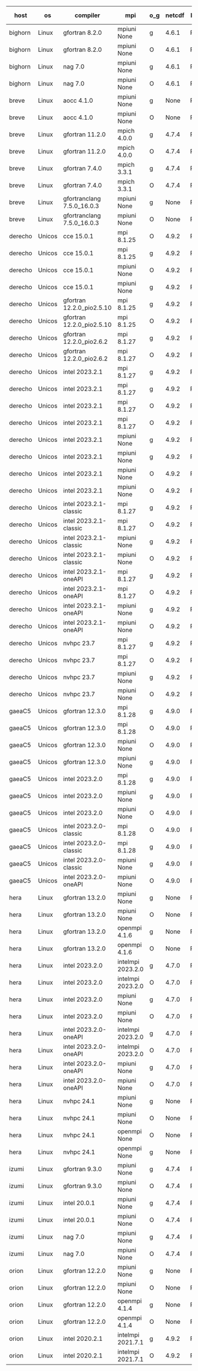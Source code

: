 

| host     | os       | compiler                              | mpi                      | o_g        | netcdf        | build       | u_pass          | u_fail          | s_pass            | s_fail            | e_pass             | e_fail             | nuopc_pass       | nuopc_fail       | artifacts link          |
|----------|----------|---------------------------------------|--------------------------|------------|---------------|-------------|-----------------|-----------------|-------------------|-------------------|--------------------|--------------------|------------------|------------------|-------------------------|
| bighorn | Linux | gfortran 8.2.0 | mpiuni None  | g | 4.6.1  | PASS | 12516 | 0 | 9 | 0 | 42 | 0 | None | None | <a href="https://github.com/esmf-org/esmf-test-artifacts/tree/d94ca406f9c7686389895fa6ed3ddb893e74f224/develop/gfortran/8.2.0/g/mpiuni/None" target="_blank">d94ca40</a> | 
| bighorn | Linux | gfortran 8.2.0 | mpiuni None  | O | 4.6.1  | PASS | 12516 | 0 | 9 | 0 | 42 | 0 | None | None | <a href="https://github.com/esmf-org/esmf-test-artifacts/tree/c1d7d58404cb4b0530c7acb6ee5be4e9a15752c1/develop/gfortran/8.2.0/O/mpiuni/None" target="_blank">c1d7d58</a> | 
| bighorn | Linux | nag 7.0 | mpiuni None  | g | 4.6.1  | PASS | 12516 | 0 | 9 | 0 | 42 | 0 | None | None | <a href="https://github.com/esmf-org/esmf-test-artifacts/tree/9f89561360444dfe2a58daf787d33a99c21a3e22/develop/nag/7.0/g/mpiuni/None" target="_blank">9f89561</a> | 
| bighorn | Linux | nag 7.0 | mpiuni None  | O | 4.6.1  | PASS | 12516 | 0 | 9 | 0 | 42 | 0 | None | None | <a href="https://github.com/esmf-org/esmf-test-artifacts/tree/8e2de320ebd144ccdffbd327e0e9725ac9b2f10c/develop/nag/7.0/O/mpiuni/None" target="_blank">8e2de32</a> | 
| breve | Linux | aocc 4.1.0 | mpiuni None  | g | None  | PASS | 12490 | 26 | 9 | 0 | 42 | 0 | None | None | <a href="https://github.com/esmf-org/esmf-test-artifacts/tree/518db4199c612b1778c51d211d2feb7136a6e5be/develop/aocc/4.1.0/g/mpiuni/None" target="_blank">518db41</a> | 
| breve | Linux | aocc 4.1.0 | mpiuni None  | O | None  | PASS | 12490 | 26 | 9 | 0 | 42 | 0 | None | None | <a href="https://github.com/esmf-org/esmf-test-artifacts/tree/3d197cce12b46079758a168a5ae15c0ee35cdb19/develop/aocc/4.1.0/O/mpiuni/None" target="_blank">3d197cc</a> | 
| breve | Linux | gfortran 11.2.0 | mpich 4.0.0  | g | 4.7.4  | PASS | 14185 | 0 | 51 | 0 | 80 | 0 | 57 | 0 | <a href="https://github.com/esmf-org/esmf-test-artifacts/tree/c066cd96f53975f5a9f28ad0d5cf905c37339bad/develop/gfortran/11.2.0/g/mpich/4.0.0" target="_blank">c066cd9</a> | 
| breve | Linux | gfortran 11.2.0 | mpich 4.0.0  | O | 4.7.4  | PASS | 14185 | 0 | 51 | 0 | 80 | 0 | 57 | 0 | <a href="https://github.com/esmf-org/esmf-test-artifacts/tree/8b8c835f3fdb4e11a5a35357a7a7e90f9c9e5e06/develop/gfortran/11.2.0/O/mpich/4.0.0" target="_blank">8b8c835</a> | 
| breve | Linux | gfortran 7.4.0 | mpich 3.3.1  | g | 4.7.4  | PASS | 14185 | 0 | 51 | 0 | 80 | 0 | 57 | 0 | <a href="https://github.com/esmf-org/esmf-test-artifacts/tree/4e8ecf493eb174da3a15a89cc088d35e02bd086e/develop/gfortran/7.4.0/g/mpich/3.3.1" target="_blank">4e8ecf4</a> | 
| breve | Linux | gfortran 7.4.0 | mpich 3.3.1  | O | 4.7.4  | PASS | 14185 | 0 | 51 | 0 | 80 | 0 | 57 | 0 | <a href="https://github.com/esmf-org/esmf-test-artifacts/tree/1deb64fc9edb4d7a3b6b9bdfcd7bc5c12774df56/develop/gfortran/7.4.0/O/mpich/3.3.1" target="_blank">1deb64f</a> | 
| breve | Linux | gfortranclang 7.5.0_16.0.3 | mpiuni None  | g | None  | PASS | 12516 | 0 | 9 | 0 | 42 | 0 | None | None | <a href="https://github.com/esmf-org/esmf-test-artifacts/tree/6e4bb2b796965ef0d2bd0ed6b0e515ba5457fc24/develop/gfortranclang/7.5.0_16.0.3/g/mpiuni/None" target="_blank">6e4bb2b</a> | 
| breve | Linux | gfortranclang 7.5.0_16.0.3 | mpiuni None  | O | None  | PASS | 12516 | 0 | 9 | 0 | 42 | 0 | None | None | <a href="https://github.com/esmf-org/esmf-test-artifacts/tree/87dc67f9d79663a72acb3da2cbeb702eada23c23/develop/gfortranclang/7.5.0_16.0.3/O/mpiuni/None" target="_blank">87dc67f</a> | 
| derecho | Unicos | cce 15.0.1 | mpi 8.1.25  | O | 4.9.2  | PASS | 14107 | 78 | 51 | 0 | 80 | 0 | 57 | 0 | <a href="https://github.com/esmf-org/esmf-test-artifacts/tree/8e9834e3a445c1c631b03beec5cb40bbfcd8d692/develop/cce/15.0.1/O/mpi/8.1.25" target="_blank">8e9834e</a> | 
| derecho | Unicos | cce 15.0.1 | mpi 8.1.25  | g | 4.9.2  | PASS | 13987 | 198 | 51 | 0 | 80 | 0 | 57 | 0 | <a href="https://github.com/esmf-org/esmf-test-artifacts/tree/c6fabf9ccb47b70ba7f87c4266af6aeb748f517e/develop/cce/15.0.1/g/mpi/8.1.25" target="_blank">c6fabf9</a> | 
| derecho | Unicos | cce 15.0.1 | mpiuni None  | O | 4.9.2  | PASS | 12281 | 235 | 9 | 0 | 42 | 0 | None | None | <a href="https://github.com/esmf-org/esmf-test-artifacts/tree/e9168f89b19d7dd631dd6dae5da34e4c8fb8b76d/develop/cce/15.0.1/O/mpiuni/None" target="_blank">e9168f8</a> | 
| derecho | Unicos | cce 15.0.1 | mpiuni None  | g | 4.9.2  | PASS | 12440 | 76 | 9 | 0 | 42 | 0 | None | None | <a href="https://github.com/esmf-org/esmf-test-artifacts/tree/08eba4066bb71fd922f83837930114b304a531b3/develop/cce/15.0.1/g/mpiuni/None" target="_blank">08eba40</a> | 
| derecho | Unicos | gfortran 12.2.0_pio2.5.10 | mpi 8.1.25  | g | 4.9.2  | PASS | 14185 | 0 | 51 | 0 | 80 | 0 | 57 | 0 | <a href="https://github.com/esmf-org/esmf-test-artifacts/tree/72ce1728ed49bb119c504192f470fcea59c17811/develop/gfortran/12.2.0_pio2.5.10/g/mpi/8.1.25" target="_blank">72ce172</a> | 
| derecho | Unicos | gfortran 12.2.0_pio2.5.10 | mpi 8.1.25  | O | 4.9.2  | PASS | 14185 | 0 | 51 | 0 | 80 | 0 | 57 | 0 | <a href="https://github.com/esmf-org/esmf-test-artifacts/tree/5bd4e6da620389a4fbb45df627d0b7e005662daa/develop/gfortran/12.2.0_pio2.5.10/O/mpi/8.1.25" target="_blank">5bd4e6d</a> | 
| derecho | Unicos | gfortran 12.2.0_pio2.6.2 | mpi 8.1.27  | g | 4.9.2  | PASS | 14185 | 0 | 51 | 0 | 80 | 0 | 57 | 0 | <a href="https://github.com/esmf-org/esmf-test-artifacts/tree/72b13e85b3c492d0d34d5fdbd601a17e6e0b44eb/develop/gfortran/12.2.0_pio2.6.2/g/mpi/8.1.27" target="_blank">72b13e8</a> | 
| derecho | Unicos | gfortran 12.2.0_pio2.6.2 | mpi 8.1.27  | O | 4.9.2  | PASS | 14185 | 0 | 51 | 0 | 80 | 0 | 57 | 0 | <a href="https://github.com/esmf-org/esmf-test-artifacts/tree/e46c20009f0deb177d81c887b8c0b138f684ec53/develop/gfortran/12.2.0_pio2.6.2/O/mpi/8.1.27" target="_blank">e46c200</a> | 
| derecho | Unicos | intel 2023.2.1 | mpi 8.1.27  | g | 4.9.2  | PASS | 14185 | 0 | 51 | 0 | 80 | 0 | 58 | 0 | <a href="https://github.com/esmf-org/esmf-test-artifacts/tree/746a4c90ae42950e05055bf3e5d955938374a07f/develop/intel/2023.2.1/g/mpi/8.1.27" target="_blank">746a4c9</a> | 
| derecho | Unicos | intel 2023.2.1 | mpi 8.1.27  | g | 4.9.2  | PASS | None | None | None | None | None | None | None | None | <a href="https://github.com/esmf-org/esmf-test-artifacts/tree/fde2b6b4c69b39cbaa95081372e0d2ec957d6ec9/develop/intel/2023.2.1/g/mpi/8.1.27" target="_blank">fde2b6b</a> | 
| derecho | Unicos | intel 2023.2.1 | mpi 8.1.27  | O | 4.9.2  | PASS | 14185 | 0 | 51 | 0 | 80 | 0 | 58 | 0 | <a href="https://github.com/esmf-org/esmf-test-artifacts/tree/6e3ae5662450e405e621f0571195fb966ba5001d/develop/intel/2023.2.1/O/mpi/8.1.27" target="_blank">6e3ae56</a> | 
| derecho | Unicos | intel 2023.2.1 | mpi 8.1.27  | O | 4.9.2  | PASS | None | None | None | None | None | None | None | None | <a href="https://github.com/esmf-org/esmf-test-artifacts/tree/b23fa3afe59ad6ce35939a21de930038ee72dae7/develop/intel/2023.2.1/O/mpi/8.1.27" target="_blank">b23fa3a</a> | 
| derecho | Unicos | intel 2023.2.1 | mpiuni None  | g | 4.9.2  | PASS | 12516 | 0 | 9 | 0 | 42 | 0 | None | None | <a href="https://github.com/esmf-org/esmf-test-artifacts/tree/939e93f516ee2b0d96143a960382dc9753b6262e/develop/intel/2023.2.1/g/mpiuni/None" target="_blank">939e93f</a> | 
| derecho | Unicos | intel 2023.2.1 | mpiuni None  | g | 4.9.2  | PASS | None | None | None | None | None | None | None | None | <a href="https://github.com/esmf-org/esmf-test-artifacts/tree/e8f164b10a7cf2ef3021becf3aff002a90ed97a5/develop/intel/2023.2.1/g/mpiuni/None" target="_blank">e8f164b</a> | 
| derecho | Unicos | intel 2023.2.1 | mpiuni None  | O | 4.9.2  | PASS | 12516 | 0 | 9 | 0 | 42 | 0 | None | None | <a href="https://github.com/esmf-org/esmf-test-artifacts/tree/92e0982d653e2a7d925f45aa56e702d10c64897d/develop/intel/2023.2.1/O/mpiuni/None" target="_blank">92e0982</a> | 
| derecho | Unicos | intel 2023.2.1 | mpiuni None  | O | 4.9.2  | PASS | None | None | None | None | None | None | None | None | <a href="https://github.com/esmf-org/esmf-test-artifacts/tree/325b7a9f19d9e69541c163313a0bbfb3dc744bdb/develop/intel/2023.2.1/O/mpiuni/None" target="_blank">325b7a9</a> | 
| derecho | Unicos | intel 2023.2.1-classic | mpi 8.1.27  | g | 4.9.2  | PASS | 14185 | 0 | 51 | 0 | 80 | 0 | 57 | 0 | <a href="https://github.com/esmf-org/esmf-test-artifacts/tree/cb1ffe9bd40e7ac66b2492bea7e04526457e7b0a/develop/intel/2023.2.1-classic/g/mpi/8.1.27" target="_blank">cb1ffe9</a> | 
| derecho | Unicos | intel 2023.2.1-classic | mpi 8.1.27  | O | 4.9.2  | PASS | 14185 | 0 | 51 | 0 | 80 | 0 | 57 | 0 | <a href="https://github.com/esmf-org/esmf-test-artifacts/tree/b924b54d45b399c50d98455a378d60f3adafd4ad/develop/intel/2023.2.1-classic/O/mpi/8.1.27" target="_blank">b924b54</a> | 
| derecho | Unicos | intel 2023.2.1-classic | mpiuni None  | g | 4.9.2  | PASS | 12516 | 0 | 9 | 0 | 42 | 0 | None | None | <a href="https://github.com/esmf-org/esmf-test-artifacts/tree/e1922f77e338d4a551bf26652edcea732b4c694b/develop/intel/2023.2.1-classic/g/mpiuni/None" target="_blank">e1922f7</a> | 
| derecho | Unicos | intel 2023.2.1-classic | mpiuni None  | O | 4.9.2  | PASS | 12516 | 0 | 9 | 0 | 42 | 0 | None | None | <a href="https://github.com/esmf-org/esmf-test-artifacts/tree/0f2f679944d8f3b29e8db47c89418b3caf1c031a/develop/intel/2023.2.1-classic/O/mpiuni/None" target="_blank">0f2f679</a> | 
| derecho | Unicos | intel 2023.2.1-oneAPI | mpi 8.1.27  | g | 4.9.2  | PASS | 14185 | 0 | 51 | 0 | 80 | 0 | 57 | 0 | <a href="https://github.com/esmf-org/esmf-test-artifacts/tree/109dad082a40a951df526a8a10d5f207dc229431/develop/intel/2023.2.1-oneAPI/g/mpi/8.1.27" target="_blank">109dad0</a> | 
| derecho | Unicos | intel 2023.2.1-oneAPI | mpi 8.1.27  | O | 4.9.2  | PASS | 14185 | 0 | 50 | 1 | 80 | 0 | 57 | 0 | <a href="https://github.com/esmf-org/esmf-test-artifacts/tree/1c5e864aae42fb464ee20df07b4cc4604a70281f/develop/intel/2023.2.1-oneAPI/O/mpi/8.1.27" target="_blank">1c5e864</a> | 
| derecho | Unicos | intel 2023.2.1-oneAPI | mpiuni None  | g | 4.9.2  | PASS | 12516 | 0 | 9 | 0 | 42 | 0 | None | None | <a href="https://github.com/esmf-org/esmf-test-artifacts/tree/57fcceb6acc0e765494603341100293a1a7cda8a/develop/intel/2023.2.1-oneAPI/g/mpiuni/None" target="_blank">57fcceb</a> | 
| derecho | Unicos | intel 2023.2.1-oneAPI | mpiuni None  | O | 4.9.2  | PASS | 12516 | 0 | 9 | 0 | 42 | 0 | None | None | <a href="https://github.com/esmf-org/esmf-test-artifacts/tree/337be05eb5241ea5f252d8a999a9e98d81535751/develop/intel/2023.2.1-oneAPI/O/mpiuni/None" target="_blank">337be05</a> | 
| derecho | Unicos | nvhpc 23.7 | mpi 8.1.27  | g | 4.9.2  | PASS | 14185 | 0 | 51 | 0 | 80 | 0 | 57 | 0 | <a href="https://github.com/esmf-org/esmf-test-artifacts/tree/55da19dafb290659a21d183a7d9f4ecf2cf80887/develop/nvhpc/23.7/g/mpi/8.1.27" target="_blank">55da19d</a> | 
| derecho | Unicos | nvhpc 23.7 | mpi 8.1.27  | O | 4.9.2  | PASS | 14185 | 0 | 51 | 0 | 80 | 0 | 57 | 0 | <a href="https://github.com/esmf-org/esmf-test-artifacts/tree/8b09e7710bf5525826b560b29a7b9d5b10e37bc8/develop/nvhpc/23.7/O/mpi/8.1.27" target="_blank">8b09e77</a> | 
| derecho | Unicos | nvhpc 23.7 | mpiuni None  | g | 4.9.2  | PASS | 12516 | 0 | 9 | 0 | 42 | 0 | None | None | <a href="https://github.com/esmf-org/esmf-test-artifacts/tree/2951e6ad8e70706e98524d74d11b20f95b250d13/develop/nvhpc/23.7/g/mpiuni/None" target="_blank">2951e6a</a> | 
| derecho | Unicos | nvhpc 23.7 | mpiuni None  | O | 4.9.2  | PASS | 12516 | 0 | 9 | 0 | 42 | 0 | None | None | <a href="https://github.com/esmf-org/esmf-test-artifacts/tree/621302c4cd30cd6c8fd181039f8942d7323b04e6/develop/nvhpc/23.7/O/mpiuni/None" target="_blank">621302c</a> | 
| gaeaC5 | Unicos | gfortran 12.3.0 | mpi 8.1.28  | g | 4.9.0  | PASS | None | None | None | None | None | None | None | None | <a href="https://github.com/esmf-org/esmf-test-artifacts/tree/578f9f1c331a3189e08ed0364c94dc8f2dd8ca7b/develop/gfortran/12.3.0/g/mpi/8.1.28" target="_blank">578f9f1</a> | 
| gaeaC5 | Unicos | gfortran 12.3.0 | mpi 8.1.28  | O | 4.9.0  | PASS | 14185 | 0 | 51 | 0 | 80 | 0 | 57 | 0 | <a href="https://github.com/esmf-org/esmf-test-artifacts/tree/58995c6246817907a4aaed15a0c977ea2bae547e/develop/gfortran/12.3.0/O/mpi/8.1.28" target="_blank">58995c6</a> | 
| gaeaC5 | Unicos | gfortran 12.3.0 | mpiuni None  | O | 4.9.0  | PASS | 12516 | 0 | 9 | 0 | 42 | 0 | None | None | <a href="https://github.com/esmf-org/esmf-test-artifacts/tree/035fb712a4989fb944c34615f2a42317d60fe985/develop/gfortran/12.3.0/O/mpiuni/None" target="_blank">035fb71</a> | 
| gaeaC5 | Unicos | gfortran 12.3.0 | mpiuni None  | g | 4.9.0  | PASS | None | None | None | None | None | None | None | None | <a href="https://github.com/esmf-org/esmf-test-artifacts/tree/0aa613d67ffb0c899ffb1214603836ea9effb9d8/develop/gfortran/12.3.0/g/mpiuni/None" target="_blank">0aa613d</a> | 
| gaeaC5 | Unicos | intel 2023.2.0 | mpi 8.1.28  | g | 4.9.0  | PASS | 14185 | 0 | 51 | 0 | 80 | 0 | 57 | 0 | <a href="https://github.com/esmf-org/esmf-test-artifacts/tree/3d21cd884bc1cf00c5e53888f058343b8ab593b9/develop/intel/2023.2.0/g/mpi/8.1.28" target="_blank">3d21cd8</a> | 
| gaeaC5 | Unicos | intel 2023.2.0 | mpiuni None  | g | 4.9.0  | PASS | 12516 | 0 | 9 | 0 | 42 | 0 | None | None | <a href="https://github.com/esmf-org/esmf-test-artifacts/tree/88ed8e5bc35ac866e98036b06fe0a45059663394/develop/intel/2023.2.0/g/mpiuni/None" target="_blank">88ed8e5</a> | 
| gaeaC5 | Unicos | intel 2023.2.0 | mpiuni None  | O | 4.9.0  | PASS | 12516 | 0 | 9 | 0 | 42 | 0 | None | None | <a href="https://github.com/esmf-org/esmf-test-artifacts/tree/584270b419c0dd81aea985f14f125f7d49a724d0/develop/intel/2023.2.0/O/mpiuni/None" target="_blank">584270b</a> | 
| gaeaC5 | Unicos | intel 2023.2.0-classic | mpi 8.1.28  | O | 4.9.0  | PASS | None | None | None | None | None | None | None | None | <a href="https://github.com/esmf-org/esmf-test-artifacts/tree/5273c4389964d2c4d0e291a447b8c9553ee1fa6a/develop/intel/2023.2.0-classic/O/mpi/8.1.28" target="_blank">5273c43</a> | 
| gaeaC5 | Unicos | intel 2023.2.0-classic | mpi 8.1.28  | g | 4.9.0  | PASS | None | None | None | None | None | None | None | None | <a href="https://github.com/esmf-org/esmf-test-artifacts/tree/dd386704c283f8c5758821f47ba12ac6276b7501/develop/intel/2023.2.0-classic/g/mpi/8.1.28" target="_blank">dd38670</a> | 
| gaeaC5 | Unicos | intel 2023.2.0-classic | mpiuni None  | g | 4.9.0  | PASS | 12516 | 0 | 9 | 0 | 42 | 0 | None | None | <a href="https://github.com/esmf-org/esmf-test-artifacts/tree/1c1d9f2d1168fa613412f8a047be64368bb2e06f/develop/intel/2023.2.0-classic/g/mpiuni/None" target="_blank">1c1d9f2</a> | 
| gaeaC5 | Unicos | intel 2023.2.0-oneAPI | mpiuni None  | O | 4.9.0  | PASS | 12516 | 0 | 9 | 0 | 42 | 0 | None | None | <a href="https://github.com/esmf-org/esmf-test-artifacts/tree/f132c5cd804fcdcfd7a24ed2d9b16971cdc6db4f/develop/intel/2023.2.0-oneAPI/O/mpiuni/None" target="_blank">f132c5c</a> | 
| hera | Linux | gfortran 13.2.0 | mpiuni None  | g | None  | PASS | 12516 | 0 | 9 | 0 | 42 | 0 | None | None | <a href="https://github.com/esmf-org/esmf-test-artifacts/tree/112a99fa0cabf144528789d1bbe2345c7dfa196b/develop/gfortran/13.2.0/g/mpiuni/None" target="_blank">112a99f</a> | 
| hera | Linux | gfortran 13.2.0 | mpiuni None  | O | None  | PASS | 12516 | 0 | 9 | 0 | 42 | 0 | None | None | <a href="https://github.com/esmf-org/esmf-test-artifacts/tree/c88ff470f88e20a52ddb07f28febd398199cf78f/develop/gfortran/13.2.0/O/mpiuni/None" target="_blank">c88ff47</a> | 
| hera | Linux | gfortran 13.2.0 | openmpi 4.1.6  | g | None  | PASS | 14185 | 0 | 51 | 0 | 80 | 0 | 57 | 0 | <a href="https://github.com/esmf-org/esmf-test-artifacts/tree/ed676650043aad5d5999320493fd2711592e3f15/develop/gfortran/13.2.0/g/openmpi/4.1.6" target="_blank">ed67665</a> | 
| hera | Linux | gfortran 13.2.0 | openmpi 4.1.6  | O | None  | PASS | 14185 | 0 | 51 | 0 | 80 | 0 | 57 | 0 | <a href="https://github.com/esmf-org/esmf-test-artifacts/tree/0ec9bc76cb904cb5faf78ee5db2f29e84e1c55d1/develop/gfortran/13.2.0/O/openmpi/4.1.6" target="_blank">0ec9bc7</a> | 
| hera | Linux | intel 2023.2.0 | intelmpi 2023.2.0  | g | 4.7.0  | PASS | 14185 | 0 | 51 | 0 | 80 | 0 | 57 | 0 | <a href="https://github.com/esmf-org/esmf-test-artifacts/tree/5c7fdf295c1f9022bfb929fe1abcb9115b0a6047/develop/intel/2023.2.0/g/intelmpi/2023.2.0" target="_blank">5c7fdf2</a> | 
| hera | Linux | intel 2023.2.0 | intelmpi 2023.2.0  | O | 4.7.0  | PASS | 14185 | 0 | 51 | 0 | 80 | 0 | 57 | 0 | <a href="https://github.com/esmf-org/esmf-test-artifacts/tree/79b42c26ef95b390cba4dfde80d78fedf18954b0/develop/intel/2023.2.0/O/intelmpi/2023.2.0" target="_blank">79b42c2</a> | 
| hera | Linux | intel 2023.2.0 | mpiuni None  | g | 4.7.0  | PASS | 12516 | 0 | 9 | 0 | 42 | 0 | None | None | <a href="https://github.com/esmf-org/esmf-test-artifacts/tree/89aaf7e26d7b6d34e5ee225ad62c23f084780273/develop/intel/2023.2.0/g/mpiuni/None" target="_blank">89aaf7e</a> | 
| hera | Linux | intel 2023.2.0 | mpiuni None  | O | 4.7.0  | PASS | 12516 | 0 | 9 | 0 | 42 | 0 | None | None | <a href="https://github.com/esmf-org/esmf-test-artifacts/tree/c5014a84f82b0282e88c1042f09a18dfeaae2e06/develop/intel/2023.2.0/O/mpiuni/None" target="_blank">c5014a8</a> | 
| hera | Linux | intel 2023.2.0-oneAPI | intelmpi 2023.2.0  | g | 4.7.0  | PASS | 14184 | 1 | 51 | 0 | 80 | 0 | 57 | 0 | <a href="https://github.com/esmf-org/esmf-test-artifacts/tree/96e4473353fcd506bd649b5d0bc80f928970a259/develop/intel/2023.2.0-oneAPI/g/intelmpi/2023.2.0" target="_blank">96e4473</a> | 
| hera | Linux | intel 2023.2.0-oneAPI | intelmpi 2023.2.0  | O | 4.7.0  | PASS | 14185 | 0 | 50 | 1 | 80 | 0 | 57 | 0 | <a href="https://github.com/esmf-org/esmf-test-artifacts/tree/bc3de25f7e3f9f5569ea8f35df9a1d413f8b442f/develop/intel/2023.2.0-oneAPI/O/intelmpi/2023.2.0" target="_blank">bc3de25</a> | 
| hera | Linux | intel 2023.2.0-oneAPI | mpiuni None  | g | 4.7.0  | PASS | 12516 | 0 | 9 | 0 | 42 | 0 | None | None | <a href="https://github.com/esmf-org/esmf-test-artifacts/tree/30f90fbb77efae44c83d7d444728b33aaf5a4177/develop/intel/2023.2.0-oneAPI/g/mpiuni/None" target="_blank">30f90fb</a> | 
| hera | Linux | intel 2023.2.0-oneAPI | mpiuni None  | O | 4.7.0  | PASS | 12516 | 0 | 9 | 0 | 42 | 0 | None | None | <a href="https://github.com/esmf-org/esmf-test-artifacts/tree/d1d23909ba1a719e44219dff0ebdd4ce9e93cb14/develop/intel/2023.2.0-oneAPI/O/mpiuni/None" target="_blank">d1d2390</a> | 
| hera | Linux | nvhpc 24.1 | mpiuni None  | g | None  | PASS | 12516 | 0 | 9 | 0 | 42 | 0 | None | None | <a href="https://github.com/esmf-org/esmf-test-artifacts/tree/4cea91e4b3b29b62b38180dae41354ccbdc1c841/develop/nvhpc/24.1/g/mpiuni/None" target="_blank">4cea91e</a> | 
| hera | Linux | nvhpc 24.1 | mpiuni None  | O | None  | PASS | 12516 | 0 | 9 | 0 | 42 | 0 | None | None | <a href="https://github.com/esmf-org/esmf-test-artifacts/tree/dba01beae4269105ad4a42bc47a3ee9024f2ea2e/develop/nvhpc/24.1/O/mpiuni/None" target="_blank">dba01be</a> | 
| hera | Linux | nvhpc 24.1 | openmpi None  | O | None  | PASS | 14185 | 0 | 51 | 0 | 80 | 0 | 57 | 0 | <a href="https://github.com/esmf-org/esmf-test-artifacts/tree/61a9df57ee7702383f8babfb2ed154ab30856f03/develop/nvhpc/24.1/O/openmpi/None" target="_blank">61a9df5</a> | 
| hera | Linux | nvhpc 24.1 | openmpi None  | g | None  | PASS | 14185 | 0 | 51 | 0 | 80 | 0 | 57 | 0 | <a href="https://github.com/esmf-org/esmf-test-artifacts/tree/fed93eef822f840472d2fcfba61618b0affc7111/develop/nvhpc/24.1/g/openmpi/None" target="_blank">fed93ee</a> | 
| izumi | Linux | gfortran 9.3.0 | mpiuni None  | g | 4.7.4  | PASS | 12516 | 0 | 9 | 0 | 42 | 0 | None | None | <a href="https://github.com/esmf-org/esmf-test-artifacts/tree/3bb1e24e431cd5d0e17ef94cbef6d00cf8954ca1/develop/gfortran/9.3.0/g/mpiuni/None" target="_blank">3bb1e24</a> | 
| izumi | Linux | gfortran 9.3.0 | mpiuni None  | O | 4.7.4  | PASS | 12516 | 0 | 9 | 0 | 42 | 0 | None | None | <a href="https://github.com/esmf-org/esmf-test-artifacts/tree/e7f1e11dc7fe3a658ee2b31ef64ca63ac9101512/develop/gfortran/9.3.0/O/mpiuni/None" target="_blank">e7f1e11</a> | 
| izumi | Linux | intel 20.0.1 | mpiuni None  | g | 4.7.4  | PASS | 12516 | 0 | 9 | 0 | 42 | 0 | None | None | <a href="https://github.com/esmf-org/esmf-test-artifacts/tree/54ac0b407ed074f6d7d11d5a6c77379c1274c1d1/develop/intel/20.0.1/g/mpiuni/None" target="_blank">54ac0b4</a> | 
| izumi | Linux | intel 20.0.1 | mpiuni None  | O | 4.7.4  | PASS | 12516 | 0 | 9 | 0 | 42 | 0 | None | None | <a href="https://github.com/esmf-org/esmf-test-artifacts/tree/5f00356b8a118b0a2f84b059ff265b86938b4c56/develop/intel/20.0.1/O/mpiuni/None" target="_blank">5f00356</a> | 
| izumi | Linux | nag 7.0 | mpiuni None  | g | 4.7.4  | PASS | 12516 | 0 | 9 | 0 | 42 | 0 | None | None | <a href="https://github.com/esmf-org/esmf-test-artifacts/tree/0292fe8eb480099987251494b4e5211650db46ed/develop/nag/7.0/g/mpiuni/None" target="_blank">0292fe8</a> | 
| izumi | Linux | nag 7.0 | mpiuni None  | O | 4.7.4  | PASS | 12516 | 0 | 9 | 0 | 42 | 0 | None | None | <a href="https://github.com/esmf-org/esmf-test-artifacts/tree/7482923080e263b25a4e39fd3a73a274208810fd/develop/nag/7.0/O/mpiuni/None" target="_blank">7482923</a> | 
| orion | Linux | gfortran 12.2.0 | mpiuni None  | g | None  | PASS | 12516 | 0 | 9 | 0 | 42 | 0 | None | None | <a href="https://github.com/esmf-org/esmf-test-artifacts/tree/2ed0123c8b43a06d3c36767291ab54323520630d/develop/gfortran/12.2.0/g/mpiuni/None" target="_blank">2ed0123</a> | 
| orion | Linux | gfortran 12.2.0 | mpiuni None  | O | None  | PASS | 12516 | 0 | 9 | 0 | 42 | 0 | None | None | <a href="https://github.com/esmf-org/esmf-test-artifacts/tree/457578b07677141ffb4731326e72b2e728f5beda/develop/gfortran/12.2.0/O/mpiuni/None" target="_blank">457578b</a> | 
| orion | Linux | gfortran 12.2.0 | openmpi 4.1.4  | g | None  | PASS | 14185 | 0 | 51 | 0 | 80 | 0 | 57 | 0 | <a href="https://github.com/esmf-org/esmf-test-artifacts/tree/852c18ec5974836532d67cc33412243dbfaf2858/develop/gfortran/12.2.0/g/openmpi/4.1.4" target="_blank">852c18e</a> | 
| orion | Linux | gfortran 12.2.0 | openmpi 4.1.4  | O | None  | PASS | 14185 | 0 | 51 | 0 | 80 | 0 | 57 | 0 | <a href="https://github.com/esmf-org/esmf-test-artifacts/tree/68641caadda7ab2222e5649708d1c3eb8692c6bd/develop/gfortran/12.2.0/O/openmpi/4.1.4" target="_blank">68641ca</a> | 
| orion | Linux | intel 2020.2.1 | intelmpi 2021.7.1  | g | 4.9.2  | PASS | 14185 | 0 | 51 | 0 | 80 | 0 | 57 | 0 | <a href="https://github.com/esmf-org/esmf-test-artifacts/tree/629733bceec507e5dc7a5f039370f40c4a711165/develop/intel/2020.2.1/g/intelmpi/2021.7.1" target="_blank">629733b</a> | 
| orion | Linux | intel 2020.2.1 | intelmpi 2021.7.1  | O | 4.9.2  | PASS | 14185 | 0 | 51 | 0 | 80 | 0 | 57 | 0 | <a href="https://github.com/esmf-org/esmf-test-artifacts/tree/686ecd1f9e9286727ea8448b8d72d8ca56c3c06c/develop/intel/2020.2.1/O/intelmpi/2021.7.1" target="_blank">686ecd1</a> | 
